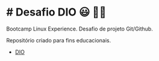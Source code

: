 # # Desafio DIO :smiley: :male_detective:
Bootcamp Linux Experience. Desafio de projeto Git/Github.

Repositório criado para fins educacionais. 

- [DIO](https://web.dio.me/home)

  
